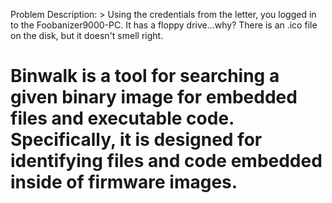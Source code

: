 Problem Description: > Using the credentials from the letter, you logged in to the Foobanizer9000-PC. It has a floppy drive...why? There is an .ico file on the disk, but it doesn't smell right.

# Binwalk is a tool for searching a given binary image for embedded files and executable code. Specifically, it is designed for identifying files and code embedded inside of firmware images.
